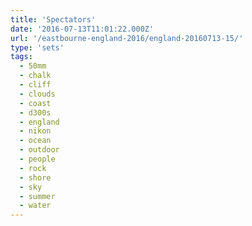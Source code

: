 ```yaml
---
title: 'Spectators'
date: '2016-07-13T11:01:22.000Z'
url: '/eastbourne-england-2016/england-20160713-15/'
type: 'sets'
tags:
  - 50mm
  - chalk
  - cliff
  - clouds
  - coast
  - d300s
  - england
  - nikon
  - ocean
  - outdoor
  - people
  - rock
  - shore
  - sky
  - summer
  - water
---
```

